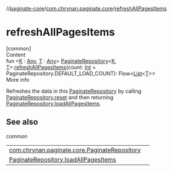 //[paginate-core](../../index.md)/[com.chrynan.paginate.core](index.md)/[refreshAllPagesItems](refresh-all-pages-items.md)



# refreshAllPagesItems  
[common]  
Content  
fun <[K](refresh-all-pages-items.md) : [Any](https://kotlinlang.org/api/latest/jvm/stdlib/kotlin/-any/index.html), [T](refresh-all-pages-items.md) : [Any](https://kotlinlang.org/api/latest/jvm/stdlib/kotlin/-any/index.html)> [PaginateRepository](-paginate-repository/index.md)<[K](refresh-all-pages-items.md), [T](refresh-all-pages-items.md)>.[refreshAllPagesItems](refresh-all-pages-items.md)(count: [Int](https://kotlinlang.org/api/latest/jvm/stdlib/kotlin/-int/index.html) = PaginateRepository.DEFAULT_LOAD_COUNT): Flow<[List](https://kotlinlang.org/api/latest/jvm/stdlib/kotlin.collections/-list/index.html)<[T](refresh-all-pages-items.md)>>  
More info  


Refreshes the data in this [PaginateRepository](-paginate-repository/index.md) by calling [PaginateRepository.reset](-paginate-repository/reset.md) and then returning [PaginateRepository.loadAllPagesItems](load-all-pages-items.md).



## See also  
  
common  
  
| | |
|---|---|
| <a name="com.chrynan.paginate.core//refreshAllPagesItems/com.chrynan.paginate.core.PaginateRepository[TypeParam(bounds=[kotlin.Any]),TypeParam(bounds=[kotlin.Any])]#kotlin.Int/PointingToDeclaration/"></a>[com.chrynan.paginate.core.PaginateRepository](-paginate-repository/reset.md)| <a name="com.chrynan.paginate.core//refreshAllPagesItems/com.chrynan.paginate.core.PaginateRepository[TypeParam(bounds=[kotlin.Any]),TypeParam(bounds=[kotlin.Any])]#kotlin.Int/PointingToDeclaration/"></a>|
| <a name="com.chrynan.paginate.core//refreshAllPagesItems/com.chrynan.paginate.core.PaginateRepository[TypeParam(bounds=[kotlin.Any]),TypeParam(bounds=[kotlin.Any])]#kotlin.Int/PointingToDeclaration/"></a>[PaginateRepository.loadAllPagesItems](load-all-pages-items.md)| <a name="com.chrynan.paginate.core//refreshAllPagesItems/com.chrynan.paginate.core.PaginateRepository[TypeParam(bounds=[kotlin.Any]),TypeParam(bounds=[kotlin.Any])]#kotlin.Int/PointingToDeclaration/"></a>|
  
  



